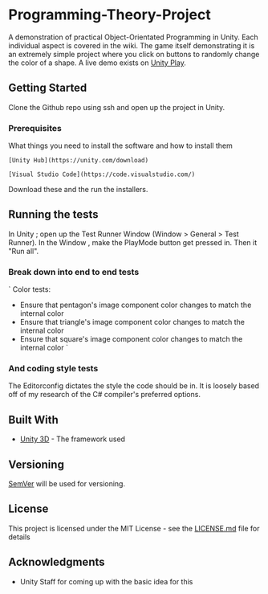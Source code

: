# Programming-Theory-Project
 A demonstration of practical Object-Orientated Programming in Unity. Each individual aspect 
 is covered in the wiki. The game itself demonstrating it is an extremely simple project 
 where you click on buttons to randomly change the color of a shape. 
 A live demo exists on [Unity Play](https://play.unity.com/mg/other/webgl-builds-127048). 

## Getting Started

Clone the Github repo using ssh and open up the project in Unity. 

### Prerequisites

What things you need to install the software and how to install them

`
[Unity Hub](https://unity.com/download)
`

`
[Visual Studio Code](https://code.visualstudio.com/)
`

Download these and the run the installers. 

## Running the tests 

In Unity ; open up the Test Runner Window (Window > General > Test Runner). In the Window , 
make the PlayMode button get pressed in. Then it "Run all". 

### Break down into end to end tests

`
Color tests:  
  - Ensure that pentagon's image component color changes to match the internal color 
  - Ensure that triangle's image component color changes to match the internal color 
  - Ensure that square's image component color changes to match the internal color 
`


### And coding style tests

The Editorconfig dictates the style the code should be in. It is loosely 
based off of my research of the C# compiler's preferred options. 

## Built With

* [Unity 3D](https://unity.com) - The framework used

## Versioning

[SemVer](http://semver.org/) will be used for versioning. 

## License

This project is licensed under the MIT License - see the [LICENSE.md](LICENSE.md) file for details

## Acknowledgments

* Unity Staff for coming up with the basic idea for this
